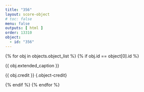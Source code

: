 ```yaml
---
title: "356"
layout: score-object
# toc: false
menu: false
outputs: [ html ]
order: 13310
object:
  - id: "356"
---
```


{% for obj in objects.object_list %}
{% if obj.id == object[0].id %}

{{ obj.extended_caption }}

{{ obj.credit }} {.object-credit}

{% endif %}
{% endfor %}
